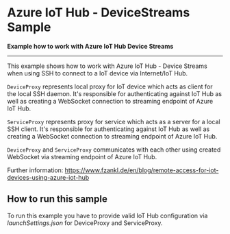 # Azure IoT Hub - DeviceStreams Sample
**Example how to work with Azure IoT Hub Device Streams**

-------------------------------------

This example shows how to work with Azure IoT Hub - Device Streams when using SSH to connect to a IoT device via Internet/IoT Hub.

`DeviceProxy` represents local proxy for IoT device which acts as client for the local SSH daemon. It's responsible for authenticating against IoT Hub as well as creating a WebSocket connection to streaming endpoint of Azure IoT Hub.

`ServiceProxy` represents proxy for service which acts as a server for a local SSH client. It's responsible for authenticating against IoT Hub as well as creating a WebSocket connection to streaming endpoint of Azure IoT Hub.

`DeviceProxy` and `ServiceProxy` communicates with each other using created WebSocket via streaming endpoint of Azure IoT Hub.

Further information: https://www.fzankl.de/en/blog/remote-access-for-iot-devices-using-azure-iot-hub

## How to run this sample

To run this example you have to provide valid IoT Hub configuration via *launchSettings.json* for DeviceProxy and ServiceProxy.
